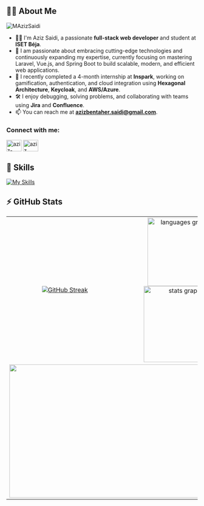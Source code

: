 ## 🙋‍♂️ About Me
<p align="left"> <img src="https://komarev.com/ghpvc/?username=MAzizSaidi&label=Profile%20views&color=0e75b6&style=flat" alt="MAzizSaidi" /> </p>

- 👨‍💻 I'm Aziz Saidi, a passionate **full-stack web developer** and student at **ISET Béja**.
- 🌱 I am passionate about embracing cutting-edge technologies and continuously expanding my expertise, currently focusing on mastering Laravel, Vue.js, and Spring Boot to build scalable, modern, and efficient web applications.
- 💼 I recently completed a 4-month internship at **Inspark**, working on gamification, authentication, and cloud integration using **Hexagonal Architecture**, **Keycloak**, and **AWS/Azure**.
- 🛠️ I enjoy debugging, solving problems, and collaborating with teams using **Jira** and **Confluence**.
- 📫 You can reach me at **azizbentaher.saidi@gmail.com**.

<h3 align="left">Connect with me:</h3>
<p align="left">
<a href="https://www.linkedin.com/in/aziz-saidi/" target="blank"><img align="center" src="https://raw.githubusercontent.com/rahuldkjain/github-profile-readme-generator/master/src/images/icons/Social/linked-in-alt.svg" alt="aziz-saidi" height="30" width="40" /></a>
<a href="https://www.facebook.com/aziz.saidi" target="blank"><img align="center" src="https://raw.githubusercontent.com/rahuldkjain/github-profile-readme-generator/master/src/images/icons/Social/facebook.svg" alt="aziz saidi" height="30" width="40" /></a>
</p>

## 🚀 Skills
[![My Skills](https://skillicons.dev/icons?i=laravel,php,vue,js,html,css,bootstrap,tailwind,docker,git,github,mysql,java,react,nodejs,express,mongodb,typescript,angular,postgres,flutter,androidstudio,kotlin)](https://skillicons.dev)

## ⚡ GitHub Stats 

<table align="center">
<tr border="none">
<td width="50%" align="center">
	
[![GitHub Streak](https://streak-stats.demolab.com?user=MAzizSaidi&theme=dark)](https://git.io/streak-stats)

<!-- Optional: LeetCode stats if you have a username -->
<!-- 
[![MAzizSaidi's LeetCode Stats](https://leetcode-stats.vercel.app/api?username=MAzizSaidi&theme=Dark)](https://github.com/JeremyTsaii/leetcode-stats) 
-->


</td>
<td width="50%" align="center">
<img src="https://github-readme-stats.vercel.app/api/top-langs?username=MAzizSaidi&locale=en&hide_title=false&layout=compact&card_width=320&langs_count=5&theme=dracula&hide_border=false" height="180px" alt="languages graph"  />
<img src="https://github-readme-stats.vercel.app/api?username=MAzizSaidi&hide_title=false&hide_rank=false&show_icons=true&include_all_commits=true&count_private=true&disable_animations=false&theme=dracula&locale=en&hide_border=false" height="200px" alt="stats graph"  />
</td>

<tr>
  <td colspan="2" align="center">
   <img height="350px" width="600px" src="https://github-readme-activity-graph.vercel.app/graph?username=MAzizSaidi&theme=tokyo-night&radius=16">
  </td>
</tr>
</table>
